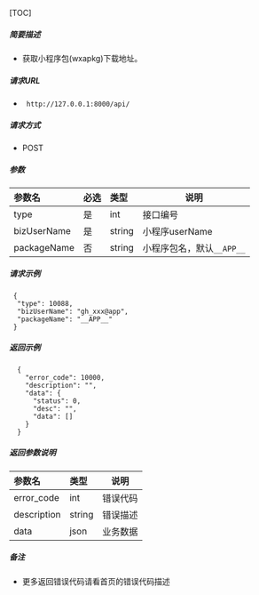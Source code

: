 [TOC]
    
##### 简要描述

- 获取小程序包(wxapkg)下载地址。

##### 请求URL
- ` http://127.0.0.1:8000/api/`
  
##### 请求方式
- POST 

##### 参数

|参数名|必选|类型|说明|
|:----    |:---|:----- |-----   |
|type |是  |int | 接口编号    |
|bizUserName |是  |string | 小程序userName    |
|packageName |否  |string | 小程序包名，默认`__APP__`    |

##### 请求示例

```
 {
  "type": 10088,
  "bizUserName": "gh_xxx@app",
  "packageName": "__APP__"
 } 
```

##### 返回示例 

``` 
  {
    "error_code": 10000,
    "description": "",
    "data": {
      "status": 0,
      "desc": "",
      "data": []
    }
  }
```

##### 返回参数说明 

|参数名|类型|说明|
|:-----  |:-----|-----                           |
|error_code |int   |错误代码  |
|description|string|错误描述|
|data|json|业务数据|

##### 备注 

- 更多返回错误代码请看首页的错误代码描述







